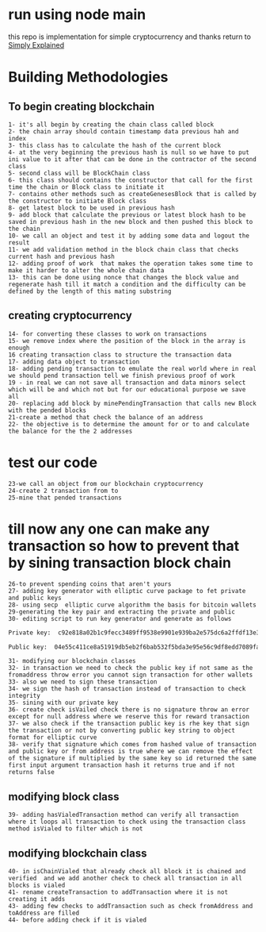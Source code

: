 # run using node main
this repo is implementation for simple cryptocurrency and thanks return to [Simply Explained](https://www.youtube.com/playlist?list=PLzvRQMJ9HDiTqZmbtFisdXFxul5k0F-Q4) 
# Building Methodologies
## To begin creating blockchain
    1- it's all begin by creating the chain class called block
    2- the chain array should contain timestamp data previous hah and index
    3- this class has to calculate the hash of the current block
    4- at the very beginning the previous hash is null so we have to put ini value to it after that can be done in the contractor of the second class
    5- second class will be BlockChain class 
    6- this class should contains the constructor that call for the first time the chain or Block class to initiate it 
    7- contains other methods such as createGenesesBlock that is called by the constructor to initiate Block class
    8- get latest block to be used in previous hash
    9- add block that calculate the previous or latest block hash to be saved in previous hash in the new block and then pushed this block to the chain
    10- we call an object and test it by adding some data and logout the result
    11- we add validation method in the block chain class that checks current hash and previous hash 
    12- adding proof of work  that makes the operation takes some time to make it harder to alter the whole chain data
    13- this can be done using nonce that changes the block value and regenerate hash till it match a condition and the difficulty can be defined by the length of this mating substring
## creating cryptocurrency
    14- for converting these classes to work on transactions 
    15- we remove index where the position of the block in the array is enough 
    16 creating transaction class to structure the transaction data
    17- adding data object to transaction 
    18- adding pending transaction to emulate the real world where in real we should pend transaction tell we finish previous proof of work
    19 - in real we can not save all transaction and data minors select which will be and which not but for our educational purpose we save all
    20- replacing add block by minePendingTransaction that calls new Block with the pended blocks
    21-create a method that check the balance of an address
    22- the objective is to determine the amount for or to and calculate the balance for the the 2 addresses
# test our code
    23-we call an object from our blockchain cryptocurrency
    24-create 2 transaction from to 
    25-mine that pended transactions
# till now any one can make any transaction so how to prevent that by sining transaction block chain
    26-to prevent spending coins that aren't yours
    27- adding key generator with elliptic curve package to fet private and public keys
    28- using secp  elliptic curve algorithm the basis for bitcoin wallets
    29-generating the key pair and extracting the private and public
    30- editing script to run key generator and generate as follows
```sh
Private key:  c92e818a02b1c9fecc3489ff9538e9901e939ba2e575dc6a2ffdf13e3006f741

Public key:  04e55c411ce8a51919db5eb2f6bab532f5bda3e95e56c9df8edd7089fa1d907bad78620f82364710513fbf49a29ad6b7009e55ccca1a5273ce491c4fb31c9e6f92
```
    31- modifying our blockchain classes
    32- in transaction we need to check the public key if not same as the fromaddress throw error you cannot sign transaction for other wallets
    33- also we need to sign these transaction
    34- we sign the hash of transaction instead of transaction to check integrity
    35- sining with our private key 
    36- create check isVailed check there is no signature throw an error except for null address where we reserve this for reward transaction
    37- we also check if the transaction public key is rhe key that sign the transaction or not by converting public key string to object format for elliptic curve
    38- verify that signature which comes from hashed value of transaction and public key or from address is true where we can remove the effect of the signature if multiplied by the same key so id returned the same first input argument transaction hash it returns true and if not returns false

## modifying block class
    39- adding hasVialedTransaction method can verify all transaction where it loops all transaction to check using the transaction class method isVialed to filter which is not
## modifying blockchain class
    40- in isChainVialed that already check all block it is chained and verified  and we add another check to check all transaction in all blocks is vialed 
    41- rename createTransaction to addTransaction where it is not creating it adds
    43- adding few checks to addTransaction such as check fromAddress and toAddress are filled 
    44- before adding check if it is vialed

